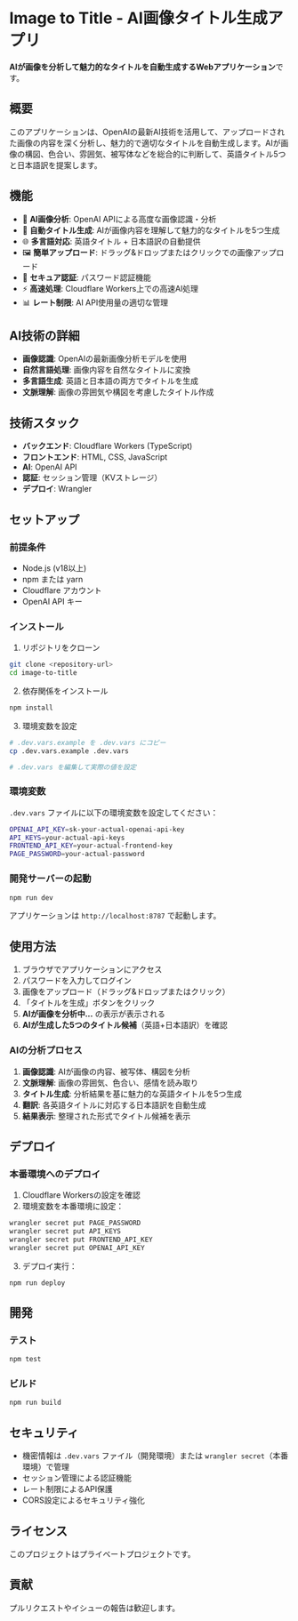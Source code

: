 # Image to Title - AI画像タイトル生成アプリ

**AIが画像を分析して魅力的なタイトルを自動生成するWebアプリケーション**です。

## 概要

このアプリケーションは、OpenAIの最新AI技術を活用して、アップロードされた画像の内容を深く分析し、魅力的で適切なタイトルを自動生成します。AIが画像の構図、色合い、雰囲気、被写体などを総合的に判断して、英語タイトル5つと日本語訳を提案します。

## 機能

- 🤖 **AI画像分析**: OpenAI APIによる高度な画像認識・分析
- 📝 **自動タイトル生成**: AIが画像内容を理解して魅力的なタイトルを5つ生成
- 🌐 **多言語対応**: 英語タイトル + 日本語訳の自動提供
- 🖼️ **簡単アップロード**: ドラッグ&ドロップまたはクリックでの画像アップロード
- 🔐 **セキュア認証**: パスワード認証機能
- ⚡ **高速処理**: Cloudflare Workers上での高速AI処理
- 📊 **レート制限**: AI API使用量の適切な管理

## AI技術の詳細

- **画像認識**: OpenAIの最新画像分析モデルを使用
- **自然言語処理**: 画像内容を自然なタイトルに変換
- **多言語生成**: 英語と日本語の両方でタイトルを生成
- **文脈理解**: 画像の雰囲気や構図を考慮したタイトル作成

## 技術スタック

- **バックエンド**: Cloudflare Workers (TypeScript)
- **フロントエンド**: HTML, CSS, JavaScript
- **AI**: OpenAI API
- **認証**: セッション管理（KVストレージ）
- **デプロイ**: Wrangler

## セットアップ

### 前提条件

- Node.js (v18以上)
- npm または yarn
- Cloudflare アカウント
- OpenAI API キー

### インストール

1. リポジトリをクローン
```bash
git clone <repository-url>
cd image-to-title
```

2. 依存関係をインストール
```bash
npm install
```

3. 環境変数を設定
```bash
# .dev.vars.example を .dev.vars にコピー
cp .dev.vars.example .dev.vars

# .dev.vars を編集して実際の値を設定
```

### 環境変数

`.dev.vars` ファイルに以下の環境変数を設定してください：

```bash
OPENAI_API_KEY=sk-your-actual-openai-api-key
API_KEYS=your-actual-api-keys
FRONTEND_API_KEY=your-actual-frontend-key
PAGE_PASSWORD=your-actual-password
```

### 開発サーバーの起動

```bash
npm run dev
```

アプリケーションは `http://localhost:8787` で起動します。

## 使用方法

1. ブラウザでアプリケーションにアクセス
2. パスワードを入力してログイン
3. 画像をアップロード（ドラッグ&ドロップまたはクリック）
4. 「タイトルを生成」ボタンをクリック
5. **AIが画像を分析中...** の表示が表示される
6. **AIが生成した5つのタイトル候補**（英語+日本語訳）を確認

### AIの分析プロセス

1. **画像認識**: AIが画像の内容、被写体、構図を分析
2. **文脈理解**: 画像の雰囲気、色合い、感情を読み取り
3. **タイトル生成**: 分析結果を基に魅力的な英語タイトルを5つ生成
4. **翻訳**: 各英語タイトルに対応する日本語訳を自動生成
5. **結果表示**: 整理された形式でタイトル候補を表示

## デプロイ

### 本番環境へのデプロイ

1. Cloudflare Workersの設定を確認
2. 環境変数を本番環境に設定：
```bash
wrangler secret put PAGE_PASSWORD
wrangler secret put API_KEYS
wrangler secret put FRONTEND_API_KEY
wrangler secret put OPENAI_API_KEY
```

3. デプロイ実行：
```bash
npm run deploy
```

## 開発

### テスト

```bash
npm test
```

### ビルド

```bash
npm run build
```

## セキュリティ

- 機密情報は `.dev.vars` ファイル（開発環境）または `wrangler secret`（本番環境）で管理
- セッション管理による認証機能
- レート制限によるAPI保護
- CORS設定によるセキュリティ強化

## ライセンス

このプロジェクトはプライベートプロジェクトです。

## 貢献

プルリクエストやイシューの報告は歓迎します。
